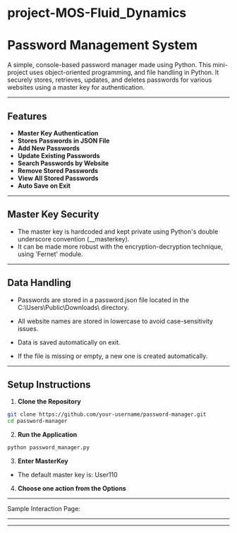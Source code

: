 # project-MOS-Fluid_Dynamics


# Password Management System

A simple, console-based password manager made using Python. This mini-project uses object-oriented programming, and file handling in Python. It securely stores, retrieves, updates, and deletes passwords for various websites using a master key for authentication.

---

## Features

- **Master Key Authentication**
- **Stores Passwords in JSON File**
- **Add New Passwords**
- **Update Existing Passwords**
- **Search Passwords by Website**
- **Remove Stored Passwords**
- **View All Stored Passwords**
- **Auto Save on Exit**

---

## Master Key Security

- The master key is hardcoded and kept private using Python's double underscore convention (__masterkey).
- It can be made more robust with the encryption-decryption technique, using 'Fernet' module.

---

## Data Handling

- Passwords are stored in a password.json file located in the C:\Users\Public\Downloads\ directory.

- All website names are stored in lowercase to avoid case-sensitivity issues.

- Data is saved automatically on exit.

- If the file is missing or empty, a new one is created automatically.

---

## Setup Instructions

1. **Clone the Repository**

```bash
git clone https://github.com/your-username/password-manager.git
cd password-manager
```
2. **Run the Application**
```bash
python password_manager.py
```
3. **Enter MasterKey**

- The default master key is: User110

4. **Choose one action from the Options**

---

Sample Interaction Page:



---



---
